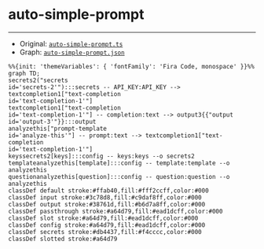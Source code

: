 # auto-simple-prompt
  ---
  - Original: [`auto-simple-prompt.ts`](../../src/boards/auto-simple-prompt.ts)
  - Graph: [`auto-simple-prompt.json`](../../graphs/auto-simple-prompt.json)
  
  ```mermaid
  %%{init: 'themeVariables': { 'fontFamily': 'Fira Code, monospace' }}%%
graph TD;
secrets2("secrets
id='secrets-2'"):::secrets -- API_KEY:API_KEY --> textcompletion1["text-completion
id='text-completion-1'"]
textcompletion1["text-completion
id='text-completion-1'"] -- completion:text --> output3{{"output
id='output-3'"}}:::output
analyzethis["prompt-template
id='analyze-this'"] -- prompt:text --> textcompletion1["text-completion
id='text-completion-1'"]
keyssecrets2[keys]:::config -- keys:keys --o secrets2
templateanalyzethis[template]:::config -- template:template --o analyzethis
questionanalyzethis[question]:::config -- question:question --o analyzethis
classDef default stroke:#ffab40,fill:#fff2ccff,color:#000
classDef input stroke:#3c78d8,fill:#c9daf8ff,color:#000
classDef output stroke:#38761d,fill:#b6d7a8ff,color:#000
classDef passthrough stroke:#a64d79,fill:#ead1dcff,color:#000
classDef slot stroke:#a64d79,fill:#ead1dcff,color:#000
classDef config stroke:#a64d79,fill:#ead1dcff,color:#000
classDef secrets stroke:#db4437,fill:#f4cccc,color:#000
classDef slotted stroke:#a64d79
  ```